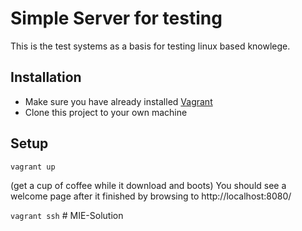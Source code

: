 # Simple Server for testing
This is the test systems as a basis for testing linux based knowlege.

## Installation

* Make sure you have already installed [Vagrant](https://www.vagrantup.com/)
* Clone this project to your own machine

## Setup

`vagrant up`

(get a cup of coffee while it download and boots)
You should see a welcome page after it finished by browsing to http://localhost:8080/

`vagrant ssh`
#   M I E - S o l u t i o n  
 